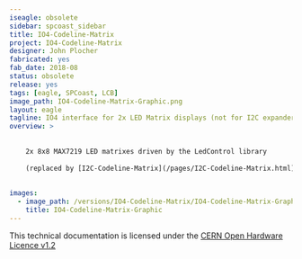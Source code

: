 ```yaml
---
iseagle: obsolete
sidebar: spcoast_sidebar
title: IO4-Codeline-Matrix
project: IO4-Codeline-Matrix
designer: John Plocher
fabricated: yes
fab_date: 2018-08
status: obsolete
release: yes
tags: [eagle, SPCoast, LCB]
image_path: IO4-Codeline-Matrix-Graphic.png
layout: eagle
tagline: IO4 interface for 2x LED Matrix displays (not for I2C expander ports)
overview: >
    
    
    2x 8x8 MAX7219 LED matrixes driven by the LedControl library
    
    (replaced by [I2C-Codeline-Matrix](/pages/I2C-Codeline-Matrix.html))
    
    
images:
  - image_path: /versions/IO4-Codeline-Matrix/IO4-Codeline-Matrix-Graphic.png
    title: IO4-Codeline-Matrix-Graphic
---
```



This technical documentation is licensed under the [CERN Open Hardware Licence v1.2](http://www.ohwr.org/attachments/2388/cern_ohl_v_1_2.txt)
